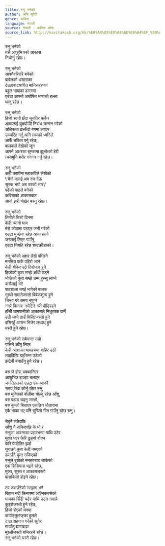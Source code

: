 ```yaml
---
title: रुनु भनेको
author: अभि सुवेदी
genre: कविता
language: नेपाली
source: नेपाली - कविता कोश
source_link: http://kavitakosh.org/kk/%E0%A4%85%E0%A4%AD%E0%A4%BF_%E0%A4%B8%E0%A5%81%E0%A4%B5%E0%A5%87%E0%A4%A6%E0%A5%80
---
```


रुनु भनेको  
यसै आफूभित्रको आकास  
निचोर्नु रहेछ।  
   
रुनु भनेको  
आफ्नैवरिपरि बनेको  
बाबेलको धरहराका  
देउताबाटश्रापित मानिसहरुका  
बहुल भाषाका हल्लामा  
एउटा आफ्नो अघोषित भाषाको हल्ला  
थप्नु रहेछ।  
   
रुनु भनेको  
हिजो सानो छँदा जूनतिर फर्केर  
आमालाई घुर्क्याउँदै निर्बाध क्रन्दन गरेको  
अलिकता ढल्कँदो बयमा ल्याएर  
उच्चरित गर्नु अनि त्यस्को ध्वनिले  
आफैँ चकित पर्नु रहेछ,  
बालकले देखेको जून  
आफ्नै अक्षरका थुम्कामा झुल्केको हेरी  
त्यसमुनि बसेर गनगन गर्नु रहेछ।  
   
रुनु भनेको  
कहीँ काशीमा महाकविले लेखेको  
\\'भैगो मलाई अब रुन देऊ  
सुस्क भयो अब उरको सार\\'  
पढेको पाठले बनेको  
कविताको आकासबाट  
सानो झरी पोखेर बस्नु रहेछ।  
   
रुनु भनेको  
तिमीले चिसो दिनमा  
केही न्यानो घाम  
मेरो कोठामा पठाएर जनी गरेको  
एउटा मुर्च्छना रहेछ आकासको  
जस्लाई लिएर गाउँनु  
एउटा नियति रहेछ शब्दक्रीडाको।  
   
रुनु भनेको अक्षर लेखे पग्लिने  
मनभित्र फर्के पहिरो जाने  
केही बोकेर उठे तिरोधान हुने  
हिजोको कुरा सम्झे आँधी उठ्ने  
भोलिको कुरा सम्झे डम्म हुस्सु लाग्ने  
कसैलाई भेटे  
पाठशाला नगई भागेको बालक  
गुरुले समातेजस्तो बिबेकशून्य हुने  
चिन्ता गरे समय नपुग्ने  
नगरे किनारा नभेटिने गरी पौडिरहने  
हाँसौँ घामपानीको आकासले निथु्रक्क पार्ने  
उठौँ जाने ठाउँ बिर्सिएजस्तो हुने  
बसिरहूँ आसन भिजेर लथ्पथ् हुने  
यस्तै हुने रहेछ।  
   
रुनु भनेको सबैभन्दा राम्रो  
यत्तिनै आँशु लिएर  
केही आशाका घामहरुमा बाहिर उठी  
त्यहाँदेखि यहाँसम्म उठेको  
इन्द्रेनी बनाउँनु हुने रहेछ।  
   
बरु जे होस् भक्कानिएर  
आफूभित्र झञ्झा चलाएर  
जगतितलको एउटा एक आफ्नै  
समय,रेखा कोर्नु रहेछ रुनु,  
बरु मुक्तिको बोलीमा घोल्नु रहेछ आँशु,  
बरु पहाड चढ्नु जस्तो,  
बरु कुम्लो बिसाएर एकछिन चौतारामा  
एकै भाका भए पनि सुरिलो गीत गाउँनु रहेछ रुनु।  
   
रोइनै सकेपछि  
आँशु नै सकिएपछि के भो र  
रुनुका आरम्भका प्रहारभन्दा माथि उठेर  
मुक्त भएर फेरि ढुङ्गो बोक्न  
फेरि फेदीतिर झर्दा  
गुमाउने कुरा केही नभएको  
डराउँने कुरा सकिएको  
रुनुले दुखेको मनहरुबाट थाकेको  
एक सिसिफस भइने रहेछ,,  
मुक्त, सुस्त र आकासजस्तो  
फराकिलो होइने रहेछ।  
   
तर रुवाउँनेको सम्झना भने  
बिहान नदी किनारमा अल्भि्कबसेको  
घामका सिँढी चढेर माथि उठ्न नमान्ने  
कुइरोजस्तो हुने रहेछ,  
हिजो रोएको मनमा  
कर्याङ्कुरुङ्का हुलले  
टाढा सहगान गरेको सुनेर  
मायाँलु घामछाया  
मुरलीजस्तो बजिरहने रहेछ।  
रुनु भनेको यस्तै रहेछ।
